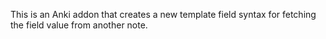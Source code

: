 This is an Anki addon that creates a new template field syntax for fetching the field value from another note.
